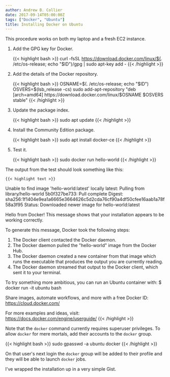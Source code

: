 ```yaml
---
author: Andrew B. Collier
date: 2017-09-14T05:00:00Z
tags: ["Docker", "Ubuntu"]
title: Installing Docker on Ubuntu
---
```


This procedure works on both my laptop and a fresh EC2 instance.

<!--more-->

1. Add the GPG key for Docker.

	{{< highlight bash >}}
curl -fsSL https://download.docker.com/linux/$(. /etc/os-release; echo "$ID")/gpg | sudo apt-key add -
{{< /highlight >}}

2. Add the details of the Docker repository.

	{{< highlight bash >}}
OSNAME=$(. /etc/os-release; echo "$ID")
OSVERS=$(lsb_release -cs)
sudo add-apt-repository "deb [arch=amd64] https://download.docker.com/linux/$OSNAME $OSVERS stable"
{{< /highlight >}}

3. Update the package index.

	{{< highlight bash >}}
sudo apt update
{{< /highlight >}}

4. Install the Community Edition package.

	{{< highlight bash >}}
sudo apt install docker-ce
{{< /highlight >}}

5. Test it.

	{{< highlight bash >}}
sudo docker run hello-world
{{< /highlight >}}

The output from the test should look something like this:

	{{< highlight text >}}
Unable to find image 'hello-world:latest' locally
latest: Pulling from library/hello-world
5b0f327be733: Pull complete 
Digest: sha256:1f1404e9ea1a6665e3664626c5d2cda76cf90a4df50cfee16aab1a78f58a3f95
Status: Downloaded newer image for hello-world:latest

Hello from Docker!
This message shows that your installation appears to be working correctly.

To generate this message, Docker took the following steps:
 1. The Docker client contacted the Docker daemon.
 2. The Docker daemon pulled the "hello-world" image from the Docker Hub.
 3. The Docker daemon created a new container from that image which runs the
    executable that produces the output you are currently reading.
 4. The Docker daemon streamed that output to the Docker client, which sent it
    to your terminal.

To try something more ambitious, you can run an Ubuntu container with:
 $ docker run -it ubuntu bash

Share images, automate workflows, and more with a free Docker ID:
 https://cloud.docker.com/

For more examples and ideas, visit:
 https://docs.docker.com/engine/userguide/
{{< /highlight >}}

Note that the `docker` command currently requires superuser privileges. To allow `docker` for mere mortals, add their accounts to the `docker` group.

{{< highlight bash >}}
sudo gpasswd -a ubuntu docker
{{< /highlight >}}

On that user's next login the `docker` group will be added to their profile and they will be able to launch `docker` jobs.

I've wrapped the installation up in a very simple Gist.

<script src="https://gist.github.com/DataWookie/9f29795059e6bccf9892bc85ed285337.js"></script>